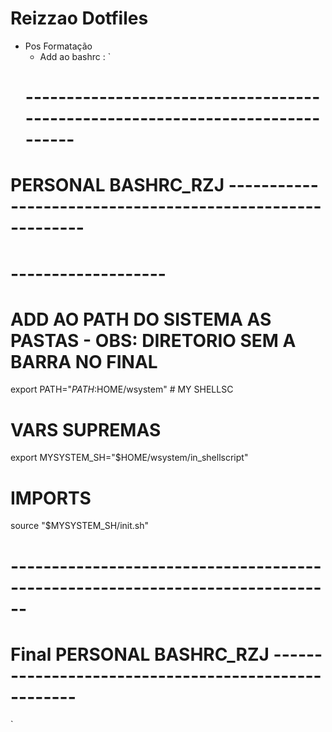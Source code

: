 # Reizzao Dotfiles

- Pos Formatação 
  - Add ao bashrc : `
  # ------------------------------------------------------------------------------
# PERSONAL BASHRC_RZJ ----------------------------------------------------------
# -------------------

# ADD AO PATH DO SISTEMA AS PASTAS - OBS: DIRETORIO SEM A BARRA NO FINAL
export PATH="$PATH:$HOME/wsystem" # MY SHELLSC

# VARS SUPREMAS
export MYSYSTEM_SH="$HOME/wsystem/in_shellscript"

# IMPORTS
source "$MYSYSTEM_SH/init.sh"

# ------------------------------------------------------------------------------
# Final PERSONAL BASHRC_RZJ ----------------------------------------------------
  `

